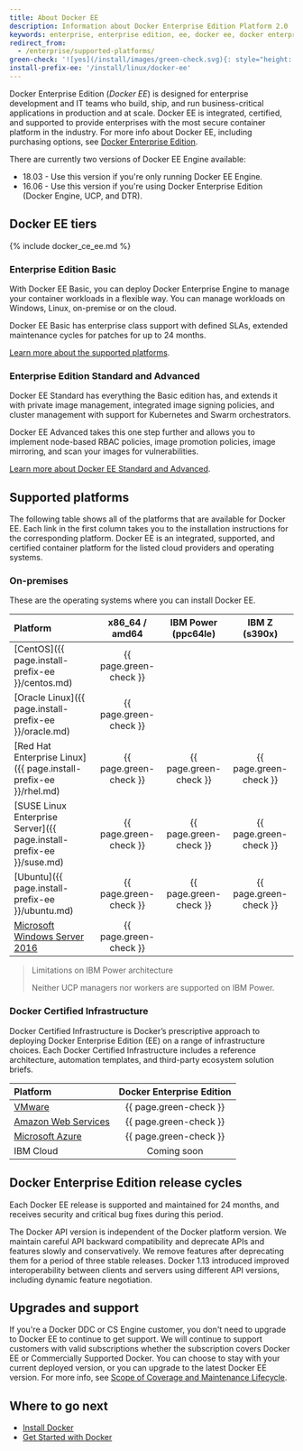 ```yaml
---
title: About Docker EE
description: Information about Docker Enterprise Edition Platform 2.0
keywords: enterprise, enterprise edition, ee, docker ee, docker enterprise edition, lts, commercial, cs engine
redirect_from:
  - /enterprise/supported-platforms/
green-check: '![yes](/install/images/green-check.svg){: style="height: 14px; margin:auto;"}'
install-prefix-ee: '/install/linux/docker-ee'
---
```


Docker Enterprise Edition (*Docker EE*) is designed for enterprise
development and IT teams who build, ship, and run business-critical
applications in production and at scale. Docker EE is integrated, certified,
and supported to provide enterprises with the most secure container platform
in the industry. For more info about Docker EE, including purchasing
options, see [Docker Enterprise Edition](https://www.docker.com/enterprise-edition/).

There are currently two versions of Docker EE Engine available:

* 18.03 - Use this version if you're only running Docker EE Engine.
* 16.06 - Use this version if you're using Docker Enterprise Edition (Docker
Engine, UCP, and DTR).

## Docker EE tiers

{% include docker_ce_ee.md %}

### Enterprise Edition Basic

With Docker EE Basic, you can deploy Docker Enterprise Engine
to manage your container workloads in a flexible way. You can manage workloads
on Windows, Linux, on-premise or on the cloud.

Docker EE Basic has enterprise class support with defined SLAs, extended
maintenance cycles for patches for up to 24 months.

[Learn more about the supported platforms](#supported-platforms).

### Enterprise Edition Standard and Advanced

Docker EE Standard has everything the Basic edition has, and extends it with
private image management, integrated image signing policies, and cluster
management with support for Kubernetes and Swarm orchestrators.

Docker EE Advanced takes this one step further and allows you to implement
node-based RBAC policies, image promotion policies, image mirroring, and
scan your images for vulnerabilities.

[Learn more about Docker EE Standard and Advanced](/ee/index.md).

## Supported platforms

The following table shows all of the platforms that are available for Docker EE.
Each link in the first column takes you to the installation
instructions for the corresponding platform. Docker EE is an integrated,
supported, and certified container platform for the listed cloud providers and
operating systems.


### On-premises

These are the operating systems where you can install Docker EE.

| Platform                                                             |     x86_64 / amd64     |  IBM Power (ppc64le)   |     IBM Z (s390x)      |
|:---------------------------------------------------------------------|:----------------------:|:----------------------:|:----------------------:|
| [CentOS]({{ page.install-prefix-ee }}/centos.md)                     | {{ page.green-check }} |                        |                        |
| [Oracle Linux]({{ page.install-prefix-ee }}/oracle.md)               | {{ page.green-check }} |                        |                        |
| [Red Hat Enterprise Linux]({{ page.install-prefix-ee }}/rhel.md)     | {{ page.green-check }} | {{ page.green-check }} | {{ page.green-check }} |
| [SUSE Linux Enterprise Server]({{ page.install-prefix-ee }}/suse.md) | {{ page.green-check }} | {{ page.green-check }} | {{ page.green-check }} |
| [Ubuntu]({{ page.install-prefix-ee }}/ubuntu.md)                     | {{ page.green-check }} | {{ page.green-check }} | {{ page.green-check }} |
| [Microsoft Windows Server 2016](/install/windows/docker-ee.md)       | {{ page.green-check }} |                        |                        |

> Limitations on IBM Power architecture
>
> Neither UCP managers nor workers are supported on IBM Power.

### Docker Certified Infrastructure

Docker Certified Infrastructure is Docker’s prescriptive approach to deploying
Docker Enterprise Edition (EE) on a range of infrastructure choices. Each Docker
Certified Infrastructure includes a reference architecture, automation templates,
and third-party ecosystem solution briefs.

| Platform                                                                                | Docker Enterprise Edition |
|:----------------------------------------------------------------------------------------|:-------------------------:|
| [VMware](https://success.docker.com/article/certified-infrastructures-vmware-vsphere)   |  {{ page.green-check }}   |
| [Amazon Web Services](https://success.docker.com/article/certified-infrastructures-aws) |  {{ page.green-check }}   |
| [Microsoft Azure](https://success.docker.com/article/certified-infrastructures-azure)   |  {{ page.green-check }}   |
| IBM Cloud                                                                               |        Coming soon        |


## Docker Enterprise Edition release cycles

Each Docker EE release is supported and maintained for 24 months, and
receives security and critical bug fixes during this period.

The Docker API version is independent of the Docker platform version. We maintain
careful API backward compatibility and deprecate APIs and features slowly and
conservatively. We remove features after deprecating them for a period of
three stable releases. Docker 1.13 introduced improved interoperability
between clients and servers using different API versions, including dynamic
feature negotiation.

## Upgrades and support

If you're a Docker DDC or CS Engine customer, you don't need to upgrade to
Docker EE to continue to get support. We will continue to support customers
with valid subscriptions whether the subscription covers Docker EE or
Commercially Supported Docker. You can choose to stay with your current
deployed version, or you can upgrade to the latest Docker EE version. For
more info, see [Scope of Coverage and Maintenance
Lifecycle](https://success.docker.com/Policies/Scope_of_Support).

## Where to go next

- [Install Docker](/engine/installation/index.md)
- [Get Started with Docker](/get-started/index.md)
